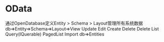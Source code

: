 # OData

通过OpenDatabase定义Entity > Schema > Layout管理所有系统数据
db=>Entity=>Schema=>Layout=>View
                        Update                       Edit
                        Create                          Delete
                        Delete                          List
                        Query(IQuerable)        PagedList
                        Import
db=>Entities

